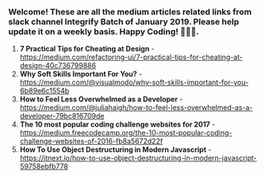 ### Welcome! These are all the medium articles related links from slack channel Integrify Batch of January 2019. Please help update it on a weekly basis. Happy Coding! 🙊😀😍.

1. **7 Practical Tips for Cheating at Design** - https://medium.com/refactoring-ui/7-practical-tips-for-cheating-at-design-40c736799886
2. **Why Soft Skills Important For You?** - https://medium.com/@visualmodo/why-soft-skills-important-for-you-6b89e6c1554b
3. **How to Feel Less Overwhelmed as a Developer** - https://medium.com/@juliahaigh/how-to-feel-less-overwhelmed-as-a-developer-79bc816709de
4. **The 10 most popular coding challenge websites for 2017** - https://medium.freecodecamp.org/the-10-most-popular-coding-challenge-websites-of-2016-fb8a5672d22f
5. **How To Use Object Destructuring in Modern Javascript** - https://itnext.io/how-to-use-object-destructuring-in-modern-javascript-59758ebfb778
